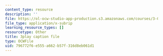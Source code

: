 ```yaml
---
content_type: resource
description: ''
file: https://ol-ocw-studio-app-production.s3.amazonaws.com/courses/3-091sc-introduction-to-solid-state-chemistry-fall-2010/796772f6e555a662b57f316d8eb061d1_j7EBObU5Tjk.srt
file_type: application/x-subrip
learning_resource_types: []
resourcetype: Other
title: 3play caption file
type: OCWFile
uid: 796772f6-e555-a662-b57f-316d8eb061d1
---
```


